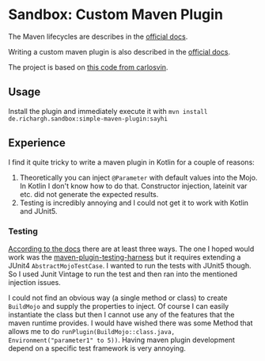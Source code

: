 # Sandbox: Custom Maven Plugin

The Maven lifecycles are describes in the [official docs](https://maven.apache.org/guides/introduction/introduction-to-the-lifecycle.html).

Writing a custom maven plugin is also described in the [official docs](http://maven.apache.org/guides/plugin/guide-java-plugin-development.html).  

The project is based on [this code from carlosvin](https://github.com/carlosvin/blog-maven-plugin).

## Usage

Install the plugin and immediately execute it with `mvn install de.richargh.sandbox:simple-maven-plugin:sayhi`


## Experience

I find it quite tricky to write a maven plugin in Kotlin for a couple of reasons:

1. Theoretically you can inject `@Parameter` with default values into the Mojo. In Kotlin I don't know how to do that. Constructor injection, lateinit var etc. did not generate the expected results.
2. Testing is incredibly annoying and I could not get it to work with Kotlin and JUnit5.

### Testing

[According to the docs](https://maven.apache.org/plugin-developers/plugin-testing.html) there are at least three ways. The one I hoped would work was the [maven-plugin-testing-harness](https://maven.apache.org/plugin-testing/maven-plugin-testing-harness/getting-started/index.html) but it requires extending a JUnit4 `AbstractMojoTestCase`. I wanted to run the tests with JUnit5 though. So I used Junit Vintage to run the test and then ran into the mentioned injection issues.

I could not find an obvious way (a single method or class) to create `BuildMojo` and supply the properties to inject. Of course I can easily instantiate the class but then I cannot use any of the features that the maven runtime provides. I would have wished there was some Method that allows me to do `runPlugin(BuildMojo::class.java, Environment("parameter1" to 5))`. Having maven plugin development depend on a specific test framework is very annoying.